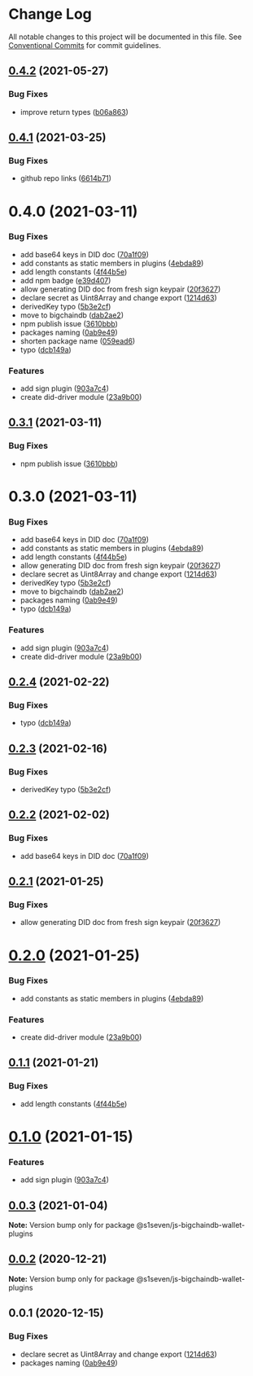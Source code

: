 # Change Log

All notable changes to this project will be documented in this file.
See [Conventional Commits](https://conventionalcommits.org) for commit guidelines.

## [0.4.2](https://github.com/bigchaindb/js-bigchaindb-wallet/compare/@bigchaindb/wallet-plugins@0.4.1...@bigchaindb/wallet-plugins@0.4.2) (2021-05-27)


### Bug Fixes

* improve return types ([b06a863](https://github.com/bigchaindb/js-bigchaindb-wallet/commit/b06a8637c309bc64b7546108b2cf21f555e61439))





## [0.4.1](https://github.com/bigchaindb/js-bigchaindb-wallet/compare/@bigchaindb/wallet-plugins@0.4.0...@bigchaindb/wallet-plugins@0.4.1) (2021-03-25)


### Bug Fixes

* github repo links ([6614b71](https://github.com/bigchaindb/js-bigchaindb-wallet/commit/6614b713d0db3981e8fcad4a0590f9aea4c776cd))





# 0.4.0 (2021-03-11)


### Bug Fixes

* add base64 keys in DID doc ([70a1f09](https://github.com/bigchaindb/js-bigchaindb-wallet/commit/70a1f09475b8d5c3afe4a6bef584b871e569267f))
* add constants as static members in plugins ([4ebda89](https://github.com/bigchaindb/js-bigchaindb-wallet/commit/4ebda896adff1bcd65e6e00aacfc0eb75335c4ae))
* add length constants ([4f44b5e](https://github.com/bigchaindb/js-bigchaindb-wallet/commit/4f44b5e119d2bfe0052a0d30313970c680ed7723))
* add npm badge ([e39d407](https://github.com/bigchaindb/js-bigchaindb-wallet/commit/e39d40771f6871c1f7a05bd149e9bd12b57d8bfa))
* allow generating DID doc from fresh sign keypair ([20f3627](https://github.com/bigchaindb/js-bigchaindb-wallet/commit/20f3627e3a7c4eec2f38e08f2c88b49982d744fe))
* declare secret as Uint8Array and change export ([1214d63](https://github.com/bigchaindb/js-bigchaindb-wallet/commit/1214d6358902b51255dee6a2c4c5ba68c5cda6f6))
* derivedKey typo ([5b3e2cf](https://github.com/bigchaindb/js-bigchaindb-wallet/commit/5b3e2cf5fe2368710cc0f7fb5c302144736313bc))
* move to bigchaindb ([dab2ae2](https://github.com/bigchaindb/js-bigchaindb-wallet/commit/dab2ae2f8512e9374d281b2476a1f1cbf8c2218b))
* npm publish issue ([3610bbb](https://github.com/bigchaindb/js-bigchaindb-wallet/commit/3610bbb2782aedda13ac97223bf9e63ae0cad46b))
* packages naming ([0ab9e49](https://github.com/bigchaindb/js-bigchaindb-wallet/commit/0ab9e49b31efb4cf67d81620a30095acdb21640e))
* shorten package name ([059ead6](https://github.com/bigchaindb/js-bigchaindb-wallet/commit/059ead6193d474384b569d205563a98b443e6f82))
* typo ([dcb149a](https://github.com/bigchaindb/js-bigchaindb-wallet/commit/dcb149a6607eff53f0b837429fb213a6ae0ad245))


### Features

* add sign plugin ([903a7c4](https://github.com/bigchaindb/js-bigchaindb-wallet/commit/903a7c405d1505dbaf99e797f322e03927e9f56e))
* create did-driver module ([23a9b00](https://github.com/bigchaindb/js-bigchaindb-wallet/commit/23a9b00fe1305fe97565ddf81e3338fab5d243d8))





## [0.3.1](https://github.com/bigchaindb/js-bigchaindb-wallet/compare/@bigchaindb/js-bigchaindb-wallet-plugins@0.3.0...@bigchaindb/js-bigchaindb-wallet-plugins@0.3.1) (2021-03-11)


### Bug Fixes

* npm publish issue ([3610bbb](https://github.com/bigchaindb/js-bigchaindb-wallet/commit/3610bbb2782aedda13ac97223bf9e63ae0cad46b))





# 0.3.0 (2021-03-11)


### Bug Fixes

* add base64 keys in DID doc ([70a1f09](https://github.com/bigchaindb/js-bigchaindb-wallet/commit/70a1f09475b8d5c3afe4a6bef584b871e569267f))
* add constants as static members in plugins ([4ebda89](https://github.com/bigchaindb/js-bigchaindb-wallet/commit/4ebda896adff1bcd65e6e00aacfc0eb75335c4ae))
* add length constants ([4f44b5e](https://github.com/bigchaindb/js-bigchaindb-wallet/commit/4f44b5e119d2bfe0052a0d30313970c680ed7723))
* allow generating DID doc from fresh sign keypair ([20f3627](https://github.com/bigchaindb/js-bigchaindb-wallet/commit/20f3627e3a7c4eec2f38e08f2c88b49982d744fe))
* declare secret as Uint8Array and change export ([1214d63](https://github.com/bigchaindb/js-bigchaindb-wallet/commit/1214d6358902b51255dee6a2c4c5ba68c5cda6f6))
* derivedKey typo ([5b3e2cf](https://github.com/bigchaindb/js-bigchaindb-wallet/commit/5b3e2cf5fe2368710cc0f7fb5c302144736313bc))
* move to bigchaindb ([dab2ae2](https://github.com/bigchaindb/js-bigchaindb-wallet/commit/dab2ae2f8512e9374d281b2476a1f1cbf8c2218b))
* packages naming ([0ab9e49](https://github.com/bigchaindb/js-bigchaindb-wallet/commit/0ab9e49b31efb4cf67d81620a30095acdb21640e))
* typo ([dcb149a](https://github.com/bigchaindb/js-bigchaindb-wallet/commit/dcb149a6607eff53f0b837429fb213a6ae0ad245))


### Features

* add sign plugin ([903a7c4](https://github.com/bigchaindb/js-bigchaindb-wallet/commit/903a7c405d1505dbaf99e797f322e03927e9f56e))
* create did-driver module ([23a9b00](https://github.com/bigchaindb/js-bigchaindb-wallet/commit/23a9b00fe1305fe97565ddf81e3338fab5d243d8))





## [0.2.4](https://github.com/s1seven/js-bigchaindb-wallet/compare/@s1seven/js-bigchaindb-wallet-plugins@0.2.3...@s1seven/js-bigchaindb-wallet-plugins@0.2.4) (2021-02-22)


### Bug Fixes

* typo ([dcb149a](https://github.com/s1seven/js-bigchaindb-wallet/commit/dcb149a6607eff53f0b837429fb213a6ae0ad245))





## [0.2.3](https://github.com/s1seven/js-bigchaindb-wallet/compare/@s1seven/js-bigchaindb-wallet-plugins@0.2.2...@s1seven/js-bigchaindb-wallet-plugins@0.2.3) (2021-02-16)


### Bug Fixes

* derivedKey typo ([5b3e2cf](https://github.com/s1seven/js-bigchaindb-wallet/commit/5b3e2cf5fe2368710cc0f7fb5c302144736313bc))





## [0.2.2](https://github.com/s1seven/js-bigchaindb-wallet/compare/@s1seven/js-bigchaindb-wallet-plugins@0.2.1...@s1seven/js-bigchaindb-wallet-plugins@0.2.2) (2021-02-02)


### Bug Fixes

* add base64 keys in DID doc ([70a1f09](https://github.com/s1seven/js-bigchaindb-wallet/commit/70a1f09475b8d5c3afe4a6bef584b871e569267f))





## [0.2.1](https://github.com/s1seven/js-bigchaindb-wallet/compare/@s1seven/js-bigchaindb-wallet-plugins@0.2.0...@s1seven/js-bigchaindb-wallet-plugins@0.2.1) (2021-01-25)


### Bug Fixes

* allow generating DID doc from fresh sign keypair ([20f3627](https://github.com/s1seven/js-bigchaindb-wallet/commit/20f3627e3a7c4eec2f38e08f2c88b49982d744fe))





# [0.2.0](https://github.com/s1seven/js-bigchaindb-wallet/compare/@s1seven/js-bigchaindb-wallet-plugins@0.1.1...@s1seven/js-bigchaindb-wallet-plugins@0.2.0) (2021-01-25)


### Bug Fixes

* add constants as static members in plugins ([4ebda89](https://github.com/s1seven/js-bigchaindb-wallet/commit/4ebda896adff1bcd65e6e00aacfc0eb75335c4ae))


### Features

* create did-driver module ([23a9b00](https://github.com/s1seven/js-bigchaindb-wallet/commit/23a9b00fe1305fe97565ddf81e3338fab5d243d8))





## [0.1.1](https://github.com/s1seven/js-bigchaindb-wallet/compare/@s1seven/js-bigchaindb-wallet-plugins@0.1.0...@s1seven/js-bigchaindb-wallet-plugins@0.1.1) (2021-01-21)


### Bug Fixes

* add length constants ([4f44b5e](https://github.com/s1seven/js-bigchaindb-wallet/commit/4f44b5e119d2bfe0052a0d30313970c680ed7723))





# [0.1.0](https://github.com/s1seven/js-bigchaindb-wallet/compare/@s1seven/js-bigchaindb-wallet-plugins@0.0.3...@s1seven/js-bigchaindb-wallet-plugins@0.1.0) (2021-01-15)


### Features

* add sign plugin ([903a7c4](https://github.com/s1seven/js-bigchaindb-wallet/commit/903a7c405d1505dbaf99e797f322e03927e9f56e))





## [0.0.3](https://github.com/s1seven/js-bigchaindb-wallet/compare/@s1seven/js-bigchaindb-wallet-plugins@0.0.2...@s1seven/js-bigchaindb-wallet-plugins@0.0.3) (2021-01-04)

**Note:** Version bump only for package @s1seven/js-bigchaindb-wallet-plugins





## [0.0.2](https://github.com/s1seven/js-bigchaindb-wallet/compare/@s1seven/js-bigchaindb-wallet-plugins@0.0.1...@s1seven/js-bigchaindb-wallet-plugins@0.0.2) (2020-12-21)

**Note:** Version bump only for package @s1seven/js-bigchaindb-wallet-plugins





## 0.0.1 (2020-12-15)


### Bug Fixes

* declare secret as Uint8Array and change export ([1214d63](https://github.com/s1seven/js-bigchaindb-wallet/commit/1214d6358902b51255dee6a2c4c5ba68c5cda6f6))
* packages naming ([0ab9e49](https://github.com/s1seven/js-bigchaindb-wallet/commit/0ab9e49b31efb4cf67d81620a30095acdb21640e))
